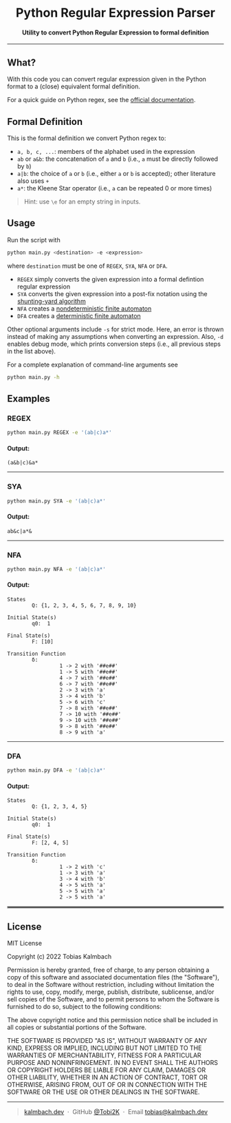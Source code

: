 <h1 align="center">
  <br>
  Python Regular Expression Parser
  <br>
</h1>

<h4 align="center">Utility to convert Python Regular Expression to formal definition</h4>

---

## What?

With this code you can convert regular expression given in the Python format to a (close) equivalent formal definition.

For a quick guide on Python regex, see the [official documentation](https://docs.python.org/3/howto/regex.html).

## Formal Definition
This is the formal definition we convert Python regex to:
- `a, b, c, ...`: members of the alphabet used in the expression
- `ab` or `a&b`: the concatenation of `a` and `b` (i.e., `a` must be directly followed by `b`)
- `a|b`: the choice of `a` or `b` (i.e., either `a` or `b` is accepted); other literature also uses `+`
- `a*`: the Kleene Star operator (i.e., `a` can be repeated 0 or more times)

> Hint: use `\e` for an empty string in inputs.


## Usage

Run the script with

```bash
python main.py <destination> -e <expression> 
```
where `destination` must be one of `REGEX`, `SYA`, `NFA` or `DFA`.
* `REGEX` simply converts the given expression into a formal defintion regular expression
* `SYA` converts the given expression into a post-fix notation using the [shunting-yard algorithm](https://en.wikipedia.org/wiki/Shunting_yard_algorithm)
* `NFA` creates a [nondeterministic finite automaton](https://en.wikipedia.org/wiki/Nondeterministic_finite_automaton)
* `DFA` creates a [deterministic finite automaton](https://en.wikipedia.org/wiki/Deterministic_finite_automaton)

Other optional arguments include `-s` for strict mode. Here, an error is thrown instead of making any assumptions when converting an expression.
Also, `-d` enables debug mode, which prints conversion steps (i.e., all previous steps in the list above).


For a complete explanation of command-line arguments see
```bash
python main.py -h
```

## Examples
### REGEX
```bash
python main.py REGEX -e '(ab|c)a*'
```
#### Output: 
``` 
(a&b|c)&a*
```
---
### SYA
```bash
python main.py SYA -e '(ab|c)a*'
```
#### Output: 
``` 
ab&c|a*&
```
---
### NFA
```bash
python main.py NFA -e '(ab|c)a*'
```
#### Output: 
```
States
        Q: {1, 2, 3, 4, 5, 6, 7, 8, 9, 10}

Initial State(s)
        q0:  1

Final State(s)
        F: [10]

Transition Function
        δ:
                 1 -> 2 with '##e##'
                 1 -> 5 with '##e##'
                 4 -> 7 with '##e##'
                 6 -> 7 with '##e##'
                 2 -> 3 with 'a'
                 3 -> 4 with 'b'
                 5 -> 6 with 'c'
                 7 -> 8 with '##e##'
                 7 -> 10 with '##e##'
                 9 -> 10 with '##e##'
                 9 -> 8 with '##e##'
                 8 -> 9 with 'a'
```
---
### DFA
```bash
python main.py DFA -e '(ab|c)a*'
```
#### Output: 
```
States
        Q: {1, 2, 3, 4, 5}

Initial State(s)
        q0:  1

Final State(s)
        F: [2, 4, 5]

Transition Function
        δ:
                 1 -> 2 with 'c'
                 1 -> 3 with 'a'
                 3 -> 4 with 'b'
                 4 -> 5 with 'a'
                 5 -> 5 with 'a'
                 2 -> 5 with 'a'
```

<hr style="border:2px solid gray">

## License

MIT License

Copyright (c) 2022 Tobias Kalmbach

Permission is hereby granted, free of charge, to any person obtaining a copy of this software and associated documentation files (the "Software"), to deal in the Software without restriction, including without limitation the rights to use, copy, modify, merge, publish, distribute, sublicense, and/or sell copies of the Software, and to permit persons to whom the Software is furnished to do so, subject to the following conditions:

The above copyright notice and this permission notice shall be included in all copies or substantial portions of the Software.

THE SOFTWARE IS PROVIDED "AS IS", WITHOUT WARRANTY OF ANY KIND, EXPRESS OR IMPLIED, INCLUDING BUT NOT LIMITED TO THE WARRANTIES OF MERCHANTABILITY, FITNESS FOR A PARTICULAR PURPOSE AND NONINFRINGEMENT. IN NO EVENT SHALL THE AUTHORS OR COPYRIGHT HOLDERS BE LIABLE FOR ANY CLAIM, DAMAGES OR OTHER LIABILITY, WHETHER IN AN ACTION OF CONTRACT, TORT OR OTHERWISE, ARISING FROM, OUT OF OR IN CONNECTION WITH THE SOFTWARE OR THE USE OR OTHER DEALINGS IN THE SOFTWARE.

---

> [kalmbach.dev](https://www.kalmbach.dev) &nbsp;&middot;&nbsp;
> GitHub [@Tobi2K](https://github.com/Tobi2K) &nbsp;&middot;&nbsp;
> Email [tobias@kalmbach.dev](mailto:tobias@kalmbach.dev)
